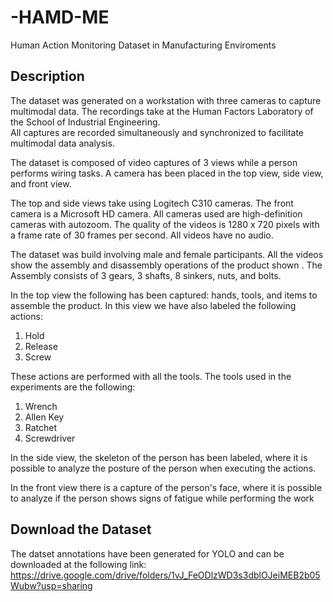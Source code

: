 # -HAMD-ME
Human Action Monitoring Dataset in Manufacturing Enviroments

## Description
The dataset was generated on a workstation with three cameras to capture multimodal data. 
The recordings take at the Human Factors Laboratory of the School of Industrial Engineering.   
All captures are recorded simultaneously and synchronized to facilitate multimodal data analysis. 

The dataset is composed of video captures of 3 views while a person performs wiring tasks. A camera has been placed in the top view, side view, and front view.

The top and side views take using Logitech C310 cameras. The front camera is a Microsoft HD camera. 
All cameras used are high-definition cameras with autozoom. The quality of the videos is 1280 x 720 pixels with a frame rate of 30 frames per second. All videos have no audio.

The dataset was build involving male and female participants. All the videos show the assembly and disassembly operations of the product shown .
The Assembly consists of 3 gears, 3 shafts, 8 sinkers, nuts, and bolts. 

In the top view the following has been captured: hands, tools, and items to assemble the product. In this view we have also labeled the following actions:

1. Hold
2. Release
3. Screw

These actions are performed with all the tools. 
The tools used in the experiments are the following:

1. Wrench
2. Allen Key
3. Ratchet
4. Screwdriver

In the side view, the skeleton of the person has been labeled, where it is possible to analyze the posture of the person when executing the actions.

In the front view there is a capture of the person's face, where it is possible to analyze if the person shows signs of fatigue while performing the work

## Download the Dataset
The datset annotations have been generated for YOLO and can be downloaded at the following link:
https://drive.google.com/drive/folders/1vJ_FeODlzWD3s3dblOJeiMEB2b05Wubw?usp=sharing
